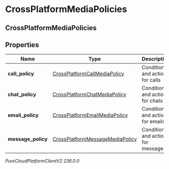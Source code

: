 # CrossPlatformMediaPolicies

## CrossPlatformMediaPolicies

## Properties

|Name | Type | Description | Notes|
|------------ | ------------- | ------------- | -------------|
| **call_policy** | [CrossPlatformCallMediaPolicy](CrossPlatformCallMediaPolicy) | Conditions and actions for calls | [optional] |
| **chat_policy** | [CrossPlatformChatMediaPolicy](CrossPlatformChatMediaPolicy) | Conditions and actions for chats | [optional] |
| **email_policy** | [CrossPlatformEmailMediaPolicy](CrossPlatformEmailMediaPolicy) | Conditions and actions for emails | [optional] |
| **message_policy** | [CrossPlatformMessageMediaPolicy](CrossPlatformMessageMediaPolicy) | Conditions and actions for messages | [optional] |



_PureCloudPlatformClientV2 236.0.0_
